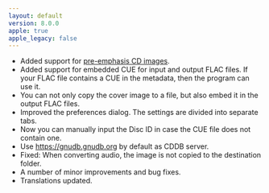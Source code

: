 ```yaml
---
layout: default
version: 8.0.0
apple: true
apple_legacy: false
---
```


* Added support for [pre-emphasis CD images](https://wiki.hydrogenaud.io/index.php?title=Pre-emphasis). 
* Added support for embedded CUE for input and output FLAC files. If your FLAC file contains a CUE in the metadata, then the program can use it.
* You can not only copy the cover image to a file, but also embed it in the output FLAC files.
* Improved the preferences dialog. The settings are divided into separate tabs.
* Now you can manually input the Disc ID in case the CUE file does not contain one.
* Use https://gnudb.gnudb.org by default as CDDB server.
* Fixed: When converting audio, the image is not copied to the destination folder.
* A number of minor improvements and bug fixes.
* Translations updated.
